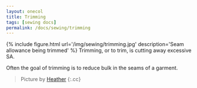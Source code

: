 ```yaml
---
layout: onecol
title: Trimming
tags: [sewing docs]
permalink: /docs/sewing/trimming
---
```

{% include figure.html
    url='/img/sewing/trimming.jpg'
    description='Seam allowance being trimmed'
%}
Trimming, or to trim, is cutting away excessive SA.

Often the goal of trimming is to reduce bulk in the seams of a garment.

> Picture by [Heather](http://www.feathersflights.com/2011/02/trimming-and-grading-seams.html)
{:.cc}

